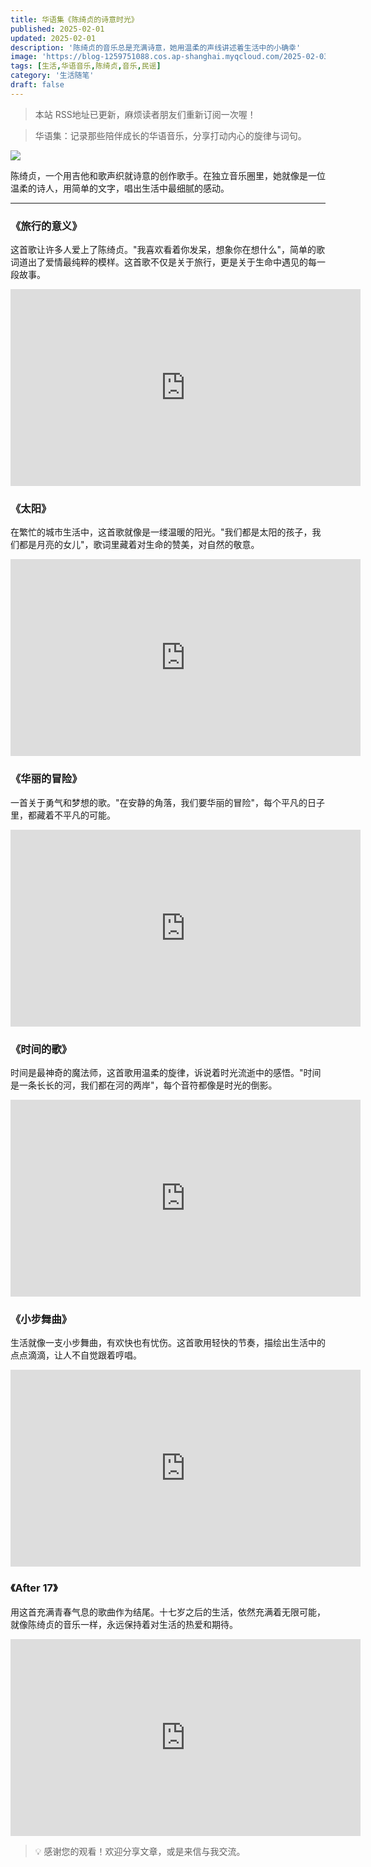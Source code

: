 ```yaml
---
title: 华语集《陈绮贞的诗意时光》
published: 2025-02-01
updated: 2025-02-01
description: '陈绮贞的音乐总是充满诗意，她用温柔的声线讲述着生活中的小确幸'
image: 'https://blog-1259751088.cos.ap-shanghai.myqcloud.com/2025-02-03-12-10-05.png?imageSlim'
tags: [生活,华语音乐,陈绮贞,音乐,民谣]
category: '生活随笔'
draft: false
---
```


> 本站 RSS地址已更新，麻烦读者朋友们重新订阅一次喔！

> 华语集：记录那些陪伴成长的华语音乐，分享打动内心的旋律与词句。

![](https://blog-1259751088.cos.ap-shanghai.myqcloud.com/2025-02-03-12-12-01.png?imageSlim)

陈绮贞，一个用吉他和歌声织就诗意的创作歌手。在独立音乐圈里，她就像是一位温柔的诗人，用简单的文字，唱出生活中最细腻的感动。

---

### 《旅行的意义》

这首歌让许多人爱上了陈绮贞。"我喜欢看着你发呆，想象你在想什么"，简单的歌词道出了爱情最纯粹的模样。这首歌不仅是关于旅行，更是关于生命中遇见的每一段故事。

<iframe width="560" height="315" src="https://www.youtube.com/embed/jR74DTy0wTY?si=Q0aTJ_oebUAF_Hih" title="YouTube video player" frameborder="0" allow="accelerometer; autoplay; clipboard-write; encrypted-media; gyroscope; picture-in-picture; web-share" referrerpolicy="strict-origin-when-cross-origin" allowfullscreen></iframe>

### 《太阳》

在繁忙的城市生活中，这首歌就像是一缕温暖的阳光。"我们都是太阳的孩子，我们都是月亮的女儿"，歌词里藏着对生命的赞美，对自然的敬意。

<iframe width="560" height="315" src="https://www.youtube.com/embed/E9Ne1jVFiEY?si=JFoeFCaR120HbuOX" title="YouTube video player" frameborder="0" allow="accelerometer; autoplay; clipboard-write; encrypted-media; gyroscope; picture-in-picture; web-share" referrerpolicy="strict-origin-when-cross-origin" allowfullscreen></iframe>

### 《华丽的冒险》

一首关于勇气和梦想的歌。"在安静的角落，我们要华丽的冒险"，每个平凡的日子里，都藏着不平凡的可能。

<iframe width="560" height="315" src="https://www.youtube.com/embed/R12xOa5n9yo?si=HNJVr3f-lu0th2Jr" title="YouTube video player" frameborder="0" allow="accelerometer; autoplay; clipboard-write; encrypted-media; gyroscope; picture-in-picture; web-share" referrerpolicy="strict-origin-when-cross-origin" allowfullscreen></iframe>

### 《时间的歌》

时间是最神奇的魔法师，这首歌用温柔的旋律，诉说着时光流逝中的感悟。"时间是一条长长的河，我们都在河的两岸"，每个音符都像是时光的倒影。

<iframe width="560" height="315" src="https://www.youtube.com/embed/Ll9e-ZoyTws?si=oKKYMW7UlITIwUdn" title="YouTube video player" frameborder="0" allow="accelerometer; autoplay; clipboard-write; encrypted-media; gyroscope; picture-in-picture; web-share" referrerpolicy="strict-origin-when-cross-origin" allowfullscreen></iframe>

### 《小步舞曲》

生活就像一支小步舞曲，有欢快也有忧伤。这首歌用轻快的节奏，描绘出生活中的点点滴滴，让人不自觉跟着哼唱。

<iframe width="560" height="315" src="https://www.youtube.com/embed/1iujiTGBeaw?si=pzI-P2_YS6cVO_H-" title="YouTube video player" frameborder="0" allow="accelerometer; autoplay; clipboard-write; encrypted-media; gyroscope; picture-in-picture; web-share" referrerpolicy="strict-origin-when-cross-origin" allowfullscreen></iframe>

### 《After 17》

用这首充满青春气息的歌曲作为结尾。十七岁之后的生活，依然充满着无限可能，就像陈绮贞的音乐一样，永远保持着对生活的热爱和期待。

<iframe width="560" height="315" src="https://www.youtube.com/embed/s-6bZX1OUj8?si=8MN0PfsLq6CjPFAT" title="YouTube video player" frameborder="0" allow="accelerometer; autoplay; clipboard-write; encrypted-media; gyroscope; picture-in-picture; web-share" referrerpolicy="strict-origin-when-cross-origin" allowfullscreen></iframe>

> 💡 感谢您的观看！欢迎分享文章，或是来信与我交流。